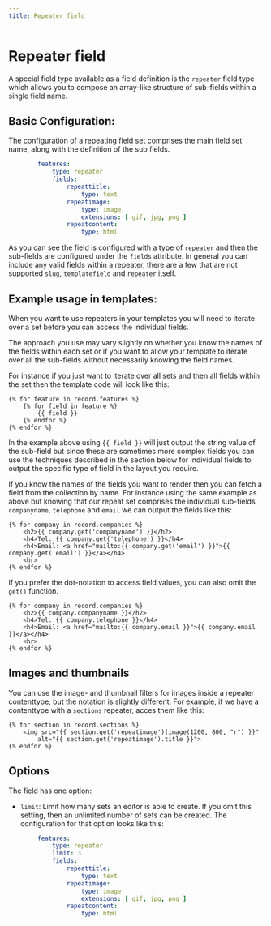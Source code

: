 ```yaml
---
title: Repeater field
---
```

Repeater field
==============

A special field type available as a field definition is the `repeater` field type which
allows you to compose an array-like structure of sub-fields within a single field name.

## Basic Configuration:

The configuration of a repeating field set comprises the main field set name, along with
the definition of the sub fields.

```yaml
        features:
            type: repeater
            fields:
                repeattitle:
                    type: text
                repeatimage:
                    type: image
                    extensions: [ gif, jpg, png ]
                repeatcontent:
                    type: html
```

As you can see the field is configured with a type of `repeater` and then the sub-fields
are configured under the `fields` attribute. In general you can include any valid fields
within a repeater, there are a few that are not supported `slug`, `templatefield` and
`repeater` itself.

## Example usage in templates:

When you want to use repeaters in your templates you will need to iterate over
a set before you can access the individual fields.

The approach you use may vary slightly on whether you know the names of the
fields within each set or if you want to allow your template to iterate over
all the sub-fields without necessarily knowing the field names.

For instance if you just want to iterate over all sets and then all fields
within the set then the template code will look like this:

```twig
{% for feature in record.features %}
    {% for field in feature %}
        {{ field }}
    {% endfor %}
{% endfor %}
```

In the example above using `{{ field }}` will just output the string value of
the sub-field but since these are sometimes more complex fields you can use the
techniques described in the section below for individual fields to output the
specific type of field in the layout you require.

If you know the names of the fields you want to render then you can fetch a
field from the collection by name. For instance using the same example as above
but knowing that our repeat set comprises the individual sub-fields
`companyname`, `telephone` and `email` we can output the fields like this:

```twig
{% for company in record.companies %}
    <h2>{{ company.get('companyname') }}</h2>
    <h4>Tel: {{ company.get('telephone') }}</h4>
    <h4>Email: <a href="mailto:{{ company.get('email') }}">{{ company.get('email') }}</a></h4>
    <hr>
{% endfor %}
```

If you prefer the dot-notation to access field values, you can also omit the `get()` function.

```twig
{% for company in record.companies %}
    <h2>{{ company.companyname }}</h2>
    <h4>Tel: {{ company.telephone }}</h4>
    <h4>Email: <a href="mailto:{{ company.email }}">{{ company.email }}</a></h4>
    <hr>
{% endfor %}
```

## Images and thumbnails

You can use the image- and thumbnail filters for images inside a repeater
contenttype, but the notation is slightly different. For example, if we have a
contenttype with a `sections` repeater, acces them like this:

```twig
{% for section in record.sections %}
    <img src="{{ section.get('repeatimage')|image(1200, 800, "r") }}"
        alt="{{ section.get('repeatimage').title }}">
{% endfor %}
```

## Options

The field has one option:

* `limit`: Limit how many sets an editor is able to create. If you omit this
  setting, then an unlimited number of sets can be created. The configuration
  for that option looks like this:

```yaml
        features:
            type: repeater
            limit: 3
            fields:
                repeattitle:
                    type: text
                repeatimage:
                    type: image
                    extensions: [ gif, jpg, png ]
                repeatcontent:
                    type: html
```
